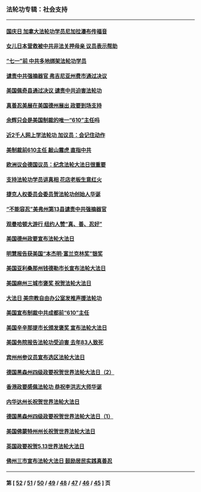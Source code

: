 ### 法轮功专辑：社会支持
---
#### [国庆日 加拿大法轮功学员尼加拉瀑布传福音](../../pages/nf4386/n13064493.md?07080430) 
#### [女儿日本营救被中共非法关押母亲 议员表示帮助](../../pages/nf4386/n13053042.md?07080430) 
#### [“七一”前 中共多地绑架法轮功学员](../../pages/nf4386/n13045655.md?07080430) 
#### [谴责中共强摘器官 弗吉尼亚州费市通过决议](../../pages/nf4386/n13040108.md?07080430) 
#### [美国佩奇县通过决议 谴责中共迫害法轮功](../../pages/nf4386/n13027185.md?07080430) 
#### [真善忍美展在美国德州展出 政要到场支持](../../pages/nf4386/n13010579.md?07080430) 
#### [余辉只会是美国制裁的唯一“610”主任吗](../../pages/nf4386/n12972837.md?07080430) 
#### [近2千人网上学法轮功 加议员：会记住动作](../../pages/nf4386/n12972642.md?07080430) 
#### [美制裁前610主任 敲山震虎 直指中共](../../pages/nf4386/n12968555.md?07080430) 
#### [欧洲议会德国议员：纪念法轮大法日很重要](../../pages/nf4386/n12965367.md?07080430) 
#### [支持法轮功学员讲真相 花店老板生意红火](../../pages/nf4386/n12963056.md?07080430) 
#### [捷克人权委员会委员贺法轮功创始人华诞](../../pages/nf4386/n12960301.md?07080430) 
#### [“不能容忍”美弗州第13县谴责中共强摘器官](../../pages/nf4386/n12958610.md?07080430) 
#### [观曼哈顿大游行 纽约人赞“真、善、忍好”](../../pages/nf4386/n12956249.md?07080430) 
#### [美国德州政要宣布法轮大法日](../../pages/nf4386/n12958567.md?07080430) 
#### [明慧报告获美国“本杰明‧富兰克林奖”银奖](../../pages/nf4386/n12955404.md?07080430) 
#### [美国亚利桑那州钱德勒市长宣布法轮大法日](../../pages/nf4386/n12953813.md?07080430) 
#### [美国麻州三城市褒奖 祝贺法轮大法日](../../pages/nf4386/n12953756.md?07080430) 
#### [大法日 美宗教自由办公室发推声援法轮功](../../pages/nf4386/n12950669.md?07080430) 
#### [美国宣布制裁中共成都前“610”主任](../../pages/nf4386/n12943654.md?07080430) 
#### [美国辛辛那提市长颁发褒奖 宣布法轮大法日](../../pages/nf4386/n12948869.md?07080430) 
#### [美国务院报告法轮功受迫害 去年83人致死](../../pages/nf4386/n12944350.md?07080430) 
#### [宾州州参议员宣布选区法轮大法日](../../pages/nf4386/n12939844.md?07080430) 
#### [德国黑森州四级政要祝贺世界法轮大法日（2）](../../pages/nf4386/n12937571.md?07080430) 
#### [香港政要感佩法轮功 恭祝李洪志大师华诞](../../pages/nf4386/n12937400.md?07080430) 
#### [内华达州长祝贺世界法轮大法日](../../pages/nf4386/n12936785.md?07080430) 
#### [德国黑森州四级政要祝贺世界法轮大法日（1）](../../pages/nf4386/n12934877.md?07080430) 
#### [美国佛蒙特州州长祝贺世界法轮大法日](../../pages/nf4386/n12935031.md?07080430) 
#### [英国政要祝贺5.13世界法轮大法日](../../pages/nf4386/n12934700.md?07080430) 
#### [佛州三市宣布法轮大法日 鼓励居民实践真善忍](../../pages/nf4386/n12934466.md?07080430) 

---
#### 第 [ [52](./52.md?07080430) / [51](./51.md?07080430) / [50](./50.md?07080430) / [49](./49.md?07080430) / [48](./48.md?07080430) / [47](./47.md?07080430) / [46](./46.md?07080430) / [45](./45.md?07080430) ] 页
